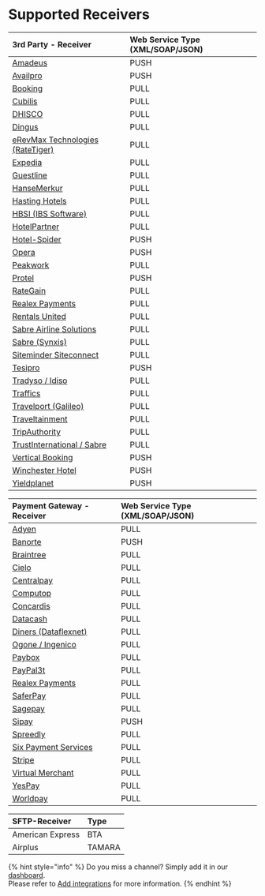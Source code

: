 # Supported Receivers



| 3rd Party - Receiver | Web Service Type \(XML/SOAP/JSON\) |
| :--- | :--- |
| [Amadeus](http://www.amadeus.com/) | PUSH |
| [Availpro](http://site.availpro.com/) | PUSH |
| [Booking](https://www.booking.com/) | PULL |
| [Cubilis](http://www.cubilis.com/) | PULL |
| [DHISCO](http://www.dhisco.com/) | PULL |
| [Dingus](https://www.dingus-services.com/en/) | PULL |
| [eRevMax Technologies \(RateTiger\)](http://www.erevmax.com/) | PULL |
| [Expedia](https://www.expedia.com/) | PULL |
| [Guestline](https://www.guestline.com/) | PULL |
| [HanseMerkur](https://www.hansemerkur.de/) | PULL |
| [Hasting Hotels](https://www.hastingshotels.com/) | PULL |
| [HBSI \(IBS Software\)](http://www.hotelbookingsolutions.com/) | PULL |
| [HotelPartner](http://www.hotelpartner-ym.com/en/) | PULL |
| [Hotel-Spider](http://www.hotel-spider.com/en/) | PUSH |
| [Opera](https://www.oracle.com/industries/hospitality/products/opera-cloud-services.html) | PUSH |
| [Peakwork](http://www.peakwork.com/) | PULL |
| [Protel](http://www.protel.net/de/) | PUSH |
| [RateGain](http://rategain.com/) | PULL |
| [Realex Payments](https://www.realexpayments.com/) | PULL |
| [Rentals United](https://rentalsunited.com/de/) | PULL |
| [Sabre Airline Solutions](https://www.sabreairlinesolutions.com/home/) | PULL |
| [Sabre \(Synxis\)](https://reservations.synxis.com/) | PULL |
| [Siteminder Siteconnect ](http://www.siteminder.com/) | PULL |
| [Tesipro](http://tesipro.com/) | PUSH |
| [Tradyso / Idiso](https://www.idiso.com/de/index.html) | PULL |
| [Traffics](http://www.traffics.travel/) | PULL |
| [Travelport \(Galileo\)](https://www.travelport.com) | PULL |
| [Traveltainment](http://www.traveltainment.de/) | PULL |
| [TripAuthority](http://www.alliancereservations.com/xml-web-services.html) | PULL |
| [TrustInternational / Sabre](http://www.trustinternational.com/) | PULL |
| [Vertical Booking](https://www.verticalbooking.com/en/index.html?force_language=1) | PUSH |
| [Winchester Hotel](http://www.thewinchesterhotel.co.uk/) | PUSH |
| [Yieldplanet](https://www.yieldplanet.com/) | PUSH |

| Payment Gateway - Receiver | Web Service Type \(XML/SOAP/JSON\) |
| :--- | :--- |
| [Adyen](https://www.adyen.com/) | PULL |
| [Banorte](https://www.banorte.com/wps/portal/gfb/Home/inicio/!ut/p/a1/hc7LDoIwEAXQb3HBlo5QEN01kPCM-IgRujFgasFUSgDh90XixsTH7O7k3MwgihJEq6wvedaVssrEM1Pz5Gpzy9NtCGMn1IH4W-OwwxsXO8YI0hHAlyHwr39EdCK2Szy8iABi7GpArHWA98ZSA998gR8nAkS5kPn0bkqqXLc4og27sIY16r0Z10XX1e1KAQWGYVC5lFww9Vwo8KlRyLZDyRtE9S2BqyH6iMxmD9c73J8!/dl5/d5/L2dBISEvZ0FBIS9nQSEh/) | PUSH |
| [Braintree](https://www.braintreepayments.com/) | PULL |
| [Cielo](http://www.cielo.com.br/) | PULL |
| [Centralpay](https://www.centralpay.eu/fr/) | PULL |
| [Computop](https://www.computop.com/de/) | PULL |
| [Concardis](https://www.concardis.com/) | PULL |
| [Datacash](http://www.mastercard.com/gateway/) | PULL |
| [Diners \(Dataflexnet\)](https://www.dinersclub.com/) | PULL |
| [Ogone / Ingenico](https://ingenico.co.uk/epayments) | PULL |
| [Paybox](http://www1.paybox.com/?lang=en) | PULL |
| [PayPal3t](https://www.paypal.com/us/webapps/mpp/home) | PULL |
| [Realex Payments](https://www.realexpayments.com/) | PULL |
| [SaferPay](https://www.six-payment-services.com/en/site/e-commerce/home.html) | PULL |
| [Sagepay](http://www.sagepay.co.uk/) | PULL |
| [Sipay](http://www.sipay.es/en/) | PUSH |
| [Spreedly](https://www.spreedly.com/) | PULL |
| [Six Payment Services](https://www.six-payment-services.com/en/home.html) | PULL |
| [Stripe](https://stripe.com/de) | PULL |
| [Virtual Merchant](https://www.myvirtualmerchant.com/VirtualMerchant/) | PULL |
| [YesPay](http://yespay.co.in/) | PULL |
| [Worldpay](http://www.worldpay.com/) | PULL |

| SFTP-Receiver | Type |
| :--- | :--- |
| American Express | BTA |
| Airplus | TAMARA |

{% hint style="info" %}
Do you miss a channel? Simply add it in our [dashboard](https://dashboard.pci-proxy.com/signup).   
Please refer to [Add integrations](../pci-proxy-dashboard/add-integrations.md) for more information. 
{% endhint %}

